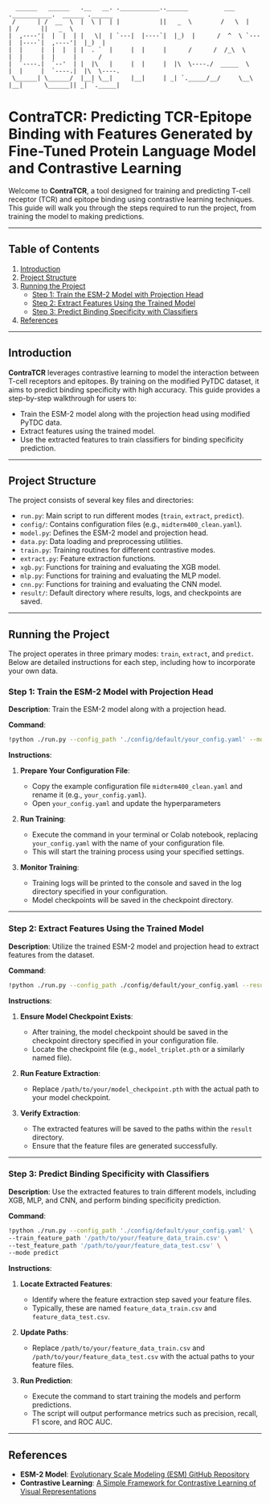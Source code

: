 
      ______   ______   .__   __. .___________..______          ___   .___________.  ______ .______      
     /      | /  __  \  |  \ |  | |           ||   _  \        /   \  |           | /      ||   _  \     
    |  ,----'|  |  |  | |   \|  | `---|  |----`|  |_)  |      /  ^  \ `---|  |----`|  ,----'|  |_)  |    
    |  |     |  |  |  | |  . `  |     |  |     |      /      /  /_\  \    |  |     |  |     |      /     
    |  `----.|  `--'  | |  |\   |     |  |     |  |\  \----./  _____  \   |  |     |  `----.|  |\  \----.
     \______| \______/  |__| \__|     |__|     | _| `._____/__/     \__\  |__|      \______|| _| `._____|
 
# ContraTCR: Predicting TCR-Epitope Binding with Features Generated by Fine-Tuned Protein Language Model and Contrastive Learning

Welcome to **ContraTCR**, a tool designed for training and predicting T-cell receptor (TCR) and epitope binding using contrastive learning techniques. This guide will walk you through the steps required to run the project, from training the model to making predictions. 

---

## Table of Contents

1. [Introduction](#introduction)
2. [Project Structure](#project-structure)
3. [Running the Project](#running-the-project)
    - [Step 1: Train the ESM-2 Model with Projection Head](#step-1-train-the-esm-2-model-with-projection-head)
    - [Step 2: Extract Features Using the Trained Model](#step-2-extract-features-using-the-trained-model)
    - [Step 3: Predict Binding Specificity with Classifiers](#step-3-predict-binding-specificity-with-classifiers)
4. [References](#references)

---

## Introduction

**ContraTCR** leverages contrastive learning to model the interaction between T-cell receptors and epitopes. By training on the modified PyTDC dataset, it aims to predict binding specificity with high accuracy. This guide provides a step-by-step walkthrough for users to:

- Train the ESM-2 model along with the projection head using modified PyTDC data.
- Extract features using the trained model.
- Use the extracted features to train classifiers for binding specificity prediction.


---

## Project Structure

The project consists of several key files and directories:

- `run.py`: Main script to run different modes (`train`, `extract`, `predict`).
- `config/`: Contains configuration files (e.g., `midterm400_clean.yaml`).
- `model.py`: Defines the ESM-2 model and projection head.
- `data.py`: Data loading and preprocessing utilities.
- `train.py`: Training routines for different contrastive modes.
- `extract.py`: Feature extraction functions.
- `xgb.py`: Functions for training and evaluating the XGB model.
- `mlp.py`: Functions for training and evaluating the MLP model.
- `cnn.py`: Functions for training and evaluating the CNN model.
- `result/`: Default directory where results, logs, and checkpoints are saved.


---

## Running the Project

The project operates in three primary modes: `train`, `extract`, and `predict`. Below are detailed instructions for each step, including how to incorporate your own data.

### Step 1: Train the ESM-2 Model with Projection Head

**Description**: Train the ESM-2 model along with a projection head.

**Command**:

```bash
!python ./run.py --config_path './config/default/your_config.yaml' --mode train
```

**Instructions**:

1. **Prepare Your Configuration File**:

   - Copy the example configuration file `midterm400_clean.yaml` and rename it (e.g., `your_config.yaml`).
   - Open `your_config.yaml` and update the hyperparameters
   
2. **Run Training**:

   - Execute the command in your terminal or Colab notebook, replacing `your_config.yaml` with the name of your configuration file.
   - This will start the training process using your specified settings.

3. **Monitor Training**:

   - Training logs will be printed to the console and saved in the log directory specified in your configuration.
   - Model checkpoints will be saved in the checkpoint directory.


---

### Step 2: Extract Features Using the Trained Model

**Description**: Utilize the trained ESM-2 model and projection head to extract features from the dataset.

**Command**:
   ```bash
   !python ./run.py --config_path ./config/default/your_config.yaml --resume_path '/path/to/your/model_checkpoint.pth' --mode extract
   ```

**Instructions**:


1. **Ensure Model Checkpoint Exists**:

   - After training, the model checkpoint should be saved in the checkpoint directory specified in your configuration file.
   - Locate the checkpoint file (e.g., `model_triplet.pth` or a similarly named file).


2. **Run Feature Extraction**:



   - Replace `/path/to/your/model_checkpoint.pth` with the actual path to your model checkpoint.

3. **Verify Extraction**:

   - The extracted features will be saved to the paths within the `result` directory.
   - Ensure that the feature files are generated successfully.



---

### Step 3: Predict Binding Specificity with Classifiers

**Description**: Use the extracted features to train different models, including XGB, MLP, and CNN, and perform binding specificity prediction.


**Command**:

```bash
!python ./run.py --config_path './config/default/your_config.yaml' \
--train_feature_path '/path/to/your/feature_data_train.csv' \
--test_feature_path '/path/to/your/feature_data_test.csv' \
--mode predict
```

**Instructions**:

1. **Locate Extracted Features**:

   - Identify where the feature extraction step saved your feature files.
   - Typically, these are named `feature_data_train.csv` and `feature_data_test.csv`.

2. **Update Paths**:

   - Replace `/path/to/your/feature_data_train.csv` and `/path/to/your/feature_data_test.csv` with the actual paths to your feature files.

3. **Run Prediction**:

   - Execute the command to start training the models and perform predictions.
   - The script will output performance metrics such as precision, recall, F1 score, and ROC AUC.

---

## References

- **ESM-2 Model**: [Evolutionary Scale Modeling (ESM) GitHub Repository](https://github.com/facebookresearch/esm)
- **Contrastive Learning**: [A Simple Framework for Contrastive Learning of Visual Representations](https://arxiv.org/abs/2002.05709)

